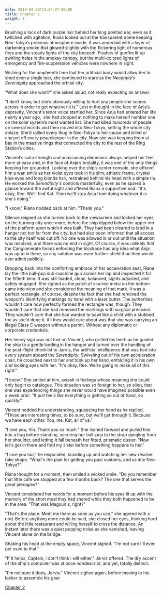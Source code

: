 ```yaml
---
date: 2013-04-26T13:04:27-06:00
title: Chapter 1
weight: 1
---
```


Brushing a lock of dark purple hair behind her long pointed ear, even as it
twitched with agitation, Riana looked out at the transparent dome keeping
Neo-Tokyo’s precious atmosphere inside. It was underlaid with a layer of
darkening smoke that glowed slightly with the flickering light of numerous fires
and the steady lights of the city beneath. Flashes of gunfire lit up swirling
holes in the smokey canopy, but the multi-colored lights of emergency and
fire-suppression vehicles were nowhere in sight.

Wishing for the umpteenth time that her artificial body would allow her to shed
even a single tear, she continued to stare as the *Neophyte’s Serendipity*
approached the orbital city.

"What does she want?" she asked aloud, not really expecting an answer.

"I don’t know, but she’s obviously willing to hurt any people she comes across
in order to get whatever it is." Lost in thought in the face of Anja’s
depravity, Vincent's tenor voice startled her. Since Anja had entered her life
nearly a year ago,  she had stopped at nothing to make herself number one on the
solar system’s most wanted list. She had killed hundreds of people on several
worlds and then moved into Neo-Tokyo, setting the whole city ablaze. She’d
rallied every thug in Neo-Tokyo to her cause and killed or chased off every
peacekeeper in the city. Now she was keeping them at bay in the massive rings
that connected the city to the rest of the Ring Station’s cities.

Vincent’s calm strength and unassuming demeanor always helped her feel more at
ease and, in the face of Anja’s brutality, it was one of the only things keeping
her grounded. Looking over the ship’s center console, she offered him a wan
smile as her violet eyes took in his slim, athletic frame, crystal blue eyes and
long blonde hair, restrained behind his head with a simple tie. He worked the
*Serendipity's* controls masterfully, even as he spared a glance toward the
awful sight and offered Riana a supportive nod. "It's okay, Ree. We'll find Kat.
Then we'll stop Anja from doing whatever it is she's doing."

"I know," Riana nodded back at him. "Thank you."

Silence reigned as she turned back to the viewscreen and locked her eyes on the
burning city once more, before the ship dipped below the upper rim of the
platform upon which it was built. They had been cleared to land in a hanger not
too far from the city, but had also been informed that all access to the city
itself was cut off. No one was allowed in or out until the situation was
resolved, and there was no end in sight. Of course, it was unlikely that the
Conglomerate forces enforcing the blockade had any idea what Anja was up to in
there, so any solution was even further afield than they would ever admit
publicly.

Dropping back into the comforting embrace of her acceleration seat, Riana lay
the little bull-pup sub-machine gun across her lap and inspected it for the
fiftieth time. It was still loaded, clean, balanced, sights adjusted, and safety
engaged. She sighed as the patch of scarred metal on the bottom came into view
and she considered the meaning of that mark. It was a perfect rectangle, of
course, despite the fact that she had removed the weapon's identifying markings
by hand with a laser cutter. The authorities wouldn't care how perfectly formed
the rectangle was, though. They wouldn't care that she had removed the markings
with surgical precision. They wouldn't care that she had wanted to bawl like a
child with a stubbed toe as she'd done it. All they would care about was that
she was carrying an illegal Class C weapon without a permit. Without any
diplomatic or corporate credentials.

Her heavy sigh was not lost on Vincent, who gritted his teeth as he guided the
ship to a gentle landing in the hanger and turned over the handling of the
post-flight checklist to Jarvis, the artificial intelligence that was tied into
every system aboard the *Serendipity*. Swiveling out of his own acceleration
chair, he crouched next to her and took up her hand, enfolding it in his own and
locking eyes with her. "It's okay, Ree. We're going to make all of this right."

“I know.” She smiled at him, awash in feelings whose meaning she could only
begin to catalogue. This situation was so foreign to her, so alien, that she was
experiencing things she never would have imagined possible even a week prior.
"It just feels like everything is getting so out of hand, so quickly."

Vincent nodded his understanding, squeezing her hand as he replied, "These are
interesting times, to be sure, but we'll get through it. Because we have each
other. You, me, Kat, all of us."

"I love you, Vin. Thank you so much." She leaned forward and pulled him into a
hug before standing, securing her bull-pup to the strap dangling from her
shoulder, and letting it fall beneath her fitted, prismatic duster. "Now let's
get in there and find my sister before something happens to her."

"I love you too," he responded, standing up and watching her new resolve take
shape. "What's the plan for getting you past customs, and us into Neo-Tokyo?"

Riana thought for a moment, then smiled a wicked smile. "Do you remember that
little café we stopped at a few months back? The one that serves the great
pierogies?"

Vincent considered her words for a moment before his eyes lit up with the memory
of the short meal they had shared while they both happened to be in the area.
"That was Magoun's, right?"

"That's the place. Meet me there as soon as you can," she agreed with a nod.
Before anything more could be said, she closed her eyes, thinking hard about the
little restaurant and willing herself to cross the distance. An instant later
there was a quiet popping noise as she vanished, leaving Vincent alone on the
bridge.

Shaking his head at the empty space, Vincent sighed. "I'm not sure I'll ever get
used to that."

"If it helps, Captain, I don't think I will either," Jarvis offered. The dry
accent of the ship's computer was at once nondescript, and yet, totally
distinct.

"I'm not sure it does, Jarvis." Vincent sighed again, before moving to his
locker to assemble his gear.

[Chapter 2](../chapter-2)
